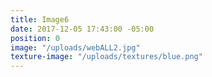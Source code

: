 ```yaml
---
title: Image6
date: 2017-12-05 17:43:00 -05:00
position: 0
image: "/uploads/webALL2.jpg"
texture-image: "/uploads/textures/blue.png"
---
```


